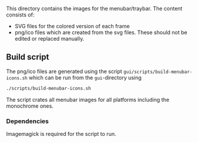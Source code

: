 This directory contains the images for the menubar/traybar. The content consists of:
  * SVG files for the colored version of each frame
  * png/ico files which are created from the svg files. These should not be edited or replaced
  manually.

## Build script
The png/ico files are generated using the script `gui/scripts/build-menubar-icons.sh` which can be
run from the `gui`-directory using
```sh
./scripts/build-menubar-icons.sh
```

The script crates all menubar images for all platforms including the monochrome ones.

### Dependencies
Imagemagick is required for the script to run.


